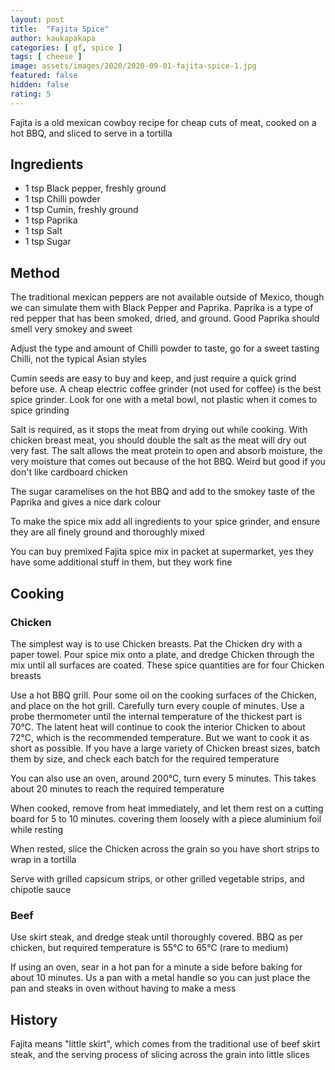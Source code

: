 ```yaml
---
layout: post
title:  "Fajita Spice"
author: kaukapakapa
categories: [ gf, spice ]
tags: [ cheese ]
image: assets/images/2020/2020-09-01-fajita-spice-1.jpg
featured: false
hidden: false
rating: 5
---
```


Fajita is a old mexican cowboy recipe for cheap cuts of meat, cooked on a hot BBQ, and sliced to serve in a tortilla

## Ingredients

* 1 tsp Black pepper, freshly ground
* 1 tsp Chilli powder
* 1 tsp Cumin, freshly ground
* 1 tsp Paprika
* 1 tsp Salt
* 1 tsp Sugar

## Method

The traditional mexican peppers are not available outside of Mexico, though we can simulate them with Black Pepper and Paprika. Paprika is a type of red pepper that has been smoked, dried, and ground. Good Paprika should smell very smokey and sweet

Adjust the type and amount of Chilli powder to taste, go for a sweet tasting Chilli, not the typical Asian styles

Cumin seeds are easy to buy and keep, and just require a quick grind before use. A cheap electric coffee grinder (not used for coffee) is the best spice grinder. Look for one with a metal bowl, not plastic when it comes to spice grinding

Salt is required, as it stops the meat from drying out while cooking. With chicken breast meat, you should double the salt as the meat will dry out very fast. The salt allows the meat protein to open and absorb moisture, the very moisture that comes out because of the hot BBQ. Weird but good if you don't like cardboard chicken

The sugar caramelises on the hot BBQ and add to the smokey taste of the Paprika and gives a nice dark colour

To make the spice mix add all ingredients to your spice grinder, and ensure they are all finely ground and thoroughly mixed

You can buy premixed Fajita spice mix in packet at supermarket, yes they have some additional stuff in them, but they work fine

## Cooking

### Chicken

The simplest way is to use Chicken breasts. Pat the Chicken dry with a paper towel. Pour spice mix onto a plate, and dredge Chicken through the mix until all surfaces are coated. These spice quantities are for four Chicken breasts

Use a hot BBQ grill. Pour some oil on the cooking surfaces of the Chicken, and place on the hot grill. Carefully turn every couple of minutes. Use a probe thermometer until the internal temperature of the thickest part is 70°C. The latent heat will continue to cook the interior Chicken to about 72°C, which is the recommended temperature. But we want to cook it as short as possible. If you have a large variety of Chicken breast sizes, batch them by size, and check each batch for the required temperature

You can also use an oven, around 200°C, turn every 5 minutes. This takes about 20 minutes to reach the required temperature

When cooked, remove from heat immediately, and let them rest on a cutting board for 5 to 10 minutes. covering them loosely with a piece aluminium foil while resting

When rested, slice the Chicken across the grain so you have short strips to wrap in a tortilla

Serve with grilled capsicum strips, or other grilled vegetable strips, and chipotle sauce

### Beef

Use skirt steak, and dredge steak until thoroughly covered. BBQ as per chicken, but required temperature is 55°C to 65°C (rare to medium)

If using an oven, sear in a hot pan for a minute a side before baking for about 10 minutes. Us a pan with a metal handle so you can just place the pan and steaks in oven without having to make a mess 

## History

Fajita means "little skirt", which comes from the traditional use of beef skirt steak, and the serving process of slicing across the grain into little slices
